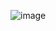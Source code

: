 ![image](https://github.com/mynameisleesiwon/coding_text_javascript/assets/101630961/f4cc4b88-ea1e-4635-be56-856d0db4f496)
